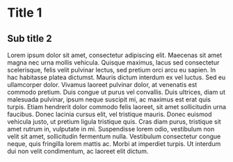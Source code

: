 # Title 1

## Sub title 2

Lorem ipsum dolor sit amet, consectetur adipiscing elit. Maecenas sit
amet magna nec urna mollis vehicula. Quisque maximus, lacus sed
consectetur scelerisque, felis velit pulvinar lectus, sed pretium orci
arcu eu sapien. In hac habitasse platea dictumst. Mauris dictum interdum
ex vel luctus. Sed eu ullamcorper dolor. Vivamus laoreet pulvinar dolor,
at venenatis est commodo pretium. Duis congue ut purus vel convallis.
Duis ultrices, diam ut malesuada pulvinar, ipsum neque suscipit mi, ac
maximus est erat quis turpis. Etiam hendrerit dolor commodo felis
laoreet, sit amet sollicitudin urna faucibus. Donec lacinia cursus elit,
vel tristique mauris. Donec euismod vehicula justo, ut pretium ligula
tristique quis. Cras diam purus, tristique sit amet rutrum in, vulputate
in mi. Suspendisse lorem odio, vestibulum non velit sit amet,
sollicitudin fermentum nulla. Vestibulum consectetur congue neque, quis
fringilla lorem mattis ac. Morbi at imperdiet turpis. Ut interdum dui
non velit condimentum, ac laoreet elit dictum.
